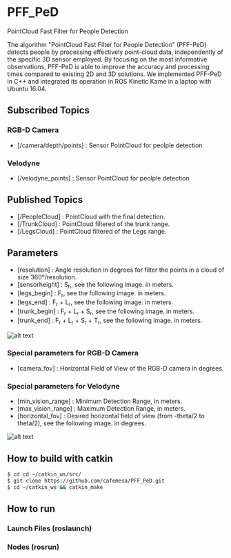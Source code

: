 # PFF_PeD
PointCloud Fast Filter for People Detection

The algorithm "PointCloud Fast Filter for People Detection" (PFF-PeD) detects people by processing effectively point-cloud data, independently of the specific 3D sensor employed. By focusing on the most informative observations, PFF-PeD is able to improve the accuracy and processing times compared to existing 2D and 3D solutions. We implemented PFF-PeD in C++ and integrated its operation in ROS Kinetic Kame in a laptop with Ubuntu 16.04.

## Subscribed Topics

### RGB-D Camera

* [/camera/depth/points] : Sensor PointCloud for peolple detection

### Velodyne

* [/velodyne_points] :  Sensor PointCloud for peolple detection



## Published Topics

* [/PeopleCloud] :  PointCloud with the final detection.
* [/TrunkCloud] :  PointCloud filtered of the trunk range.
* [/LegsCloud] :  PointCloud filtered of the Legs range.



## Parameters

* [resolution] :  Angle resolution in degrees for filter the points in a cloud of size 360°/resolution.
* [sensorheight] :  S<sub>h</sub>, see the following image. in meters.
* [legs_begin] :  F<sub>r</sub>, see the following image. in meters.
* [legs_end] :  F<sub>r</sub> + L<sub>r</sub>, see the following image. in meters.
* [trunk_begin] :  F<sub>r</sub> + L<sub>r</sub> + S<sub>r</sub>, see the following image. in meters.
* [trunk_end] :  F<sub>r</sub> + L<sub>r</sub> + S<sub>r</sub> + T<sub>r</sub>, see the following image. in meters.


![alt text](https://drive.google.com/uc?export=view&id=1TZIoPp-C2Put52MMIJFfRcFap0CeOHIg)

### Special parameters for RGB-D Camera

* [camera_fov] :  Horizontal Field of View of the RGB-D camera in degrees.

### Special parameters for Velodyne

* [min_vision_range] :  Minimum Detection Range, in meters.
* [max_vision_range] :  Maximum Detection Range, in meters.
* [horizontal_fov] :  Desired horizontal field of view (from -theta/2 to theta/2), see the following image. in degrees.

![alt text](https://drive.google.com/uc?export=view&id=1489zOF8vgnzcyRe783N9ieJLoMB6DqZj)


## How to build with catkin
```sh
$ cd cd ~/catkin_ws/src/
$ git clone https://github.com/cafemesa/PFF_PeD.git
$ cd ~/catkin_ws && catkin_make
```

## How to run

### Launch Files (roslaunch)

### Nodes (rosrun)



